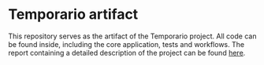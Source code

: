 # Temporario artifact

This repository serves as the artifact of the Temporario project. All code can be found inside, including the core application, tests and workflows. The report containing a detailed description of the project can be found [here](https://unibo-dtm-se-2324-temporario.github.io/report/).
